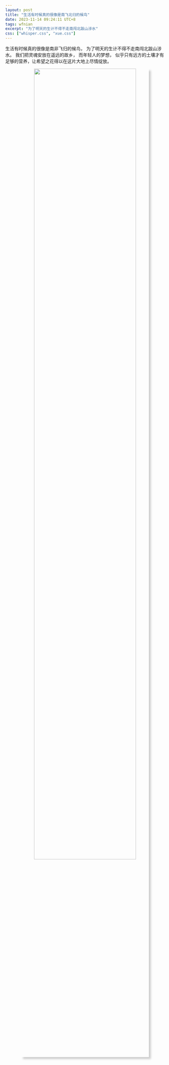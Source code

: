 ```yaml
---
layout: post
title: "生活有时候真的很像是南飞北归的候鸟"
date: 2023-11-14 09:24:11 UTC+8
tags: wfnian
excerpt: "为了明天的生计不得不走南闯北跋山涉水"
css: ["whisper.css", "xue.css"]
---
```



<p class="s-content">生活有时候真的很像是南非飞归的候鸟， 为了明天的生计不得不走南闯北跋山涉水。 我们把灵魂安放在遥远的故乡， 而年轻人的梦想， 似乎只有远方的土壤才有足够的营养，让希望之花得以在这片大地上尽情绽放。</p>

<center>
    <img style=" width:80%;box-shadow: 6px 6px 6px #CCC;" 
    src="https://pic.imgdb.cn/item/6571b962c458853aefe04091.png">
</center> 
